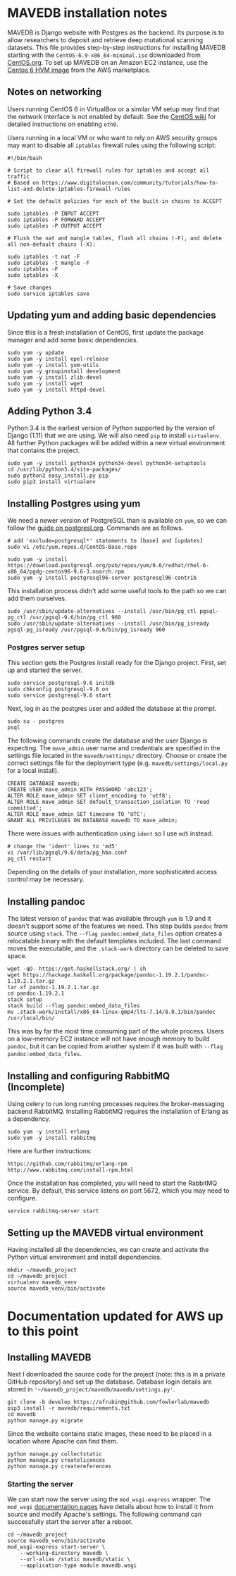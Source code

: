 # MAVEDB installation notes

MAVEDB is Django website with Postgres as the backend. Its purpose is to allow 
researchers to deposit and retrieve deep mutational scanning datasets. This file 
provides step-by-step instructions for installing MAVEDB starting with the 
`CentOS-6.9-x86_64-minimal.iso` downloaded from 
[CentOS.org](http://isoredirect.centos.org/centos/6/isos/x86_64/). To set up 
MAVEDB on an Amazon EC2 instance, use the 
[Centos 6 HVM image](https://aws.amazon.com/marketplace/pp/B00A6KUVBW) from the
AWS marketplace.

## Notes on networking

Users running CentOS 6 in VirtualBox or a similar VM setup may find that the 
network interface is not enabled by default. See the 
[CentOS wiki](https://wiki.centos.org/FAQ/CentOS6#head-b67e85d98f0e9f1b599358105c551632c6ff7c90) 
for detailed instructions on enabling `eth0`.

Users running in a local VM or who want to rely on AWS security groups may want 
to disable all `iptables` firewall rules using the following script:

    #!/bin/bash
    
    # Script to clear all firewall rules for iptables and accept all traffic
    # Based on https://www.digitalocean.com/community/tutorials/how-to-list-and-delete-iptables-firewall-rules
    
    # Set the default policies for each of the built-in chains to ACCEPT
    
    sudo iptables -P INPUT ACCEPT
    sudo iptables -P FORWARD ACCEPT
    sudo iptables -P OUTPUT ACCEPT
    
    # Flush the nat and mangle tables, flush all chains (-F), and delete all non-default chains (-X):
    
    sudo iptables -t nat -F
    sudo iptables -t mangle -F
    sudo iptables -F
    sudo iptables -X
    
    # Save changes
    sudo service iptables save


## Updating yum and adding basic dependencies

Since this is a fresh installation of CentOS, first update the package manager 
and add some basic dependencies.

    sudo yum -y update
    sudo yum -y install epel-release
    sudo yum -y install yum-utils
    sudo yum -y groupinstall development
    sudo yum -y install zlib-devel
    sudo yum -y install wget
    sudo yum -y install httpd-devel

## Adding Python 3.4

Python 3.4 is the earliest version of Python supported by the version of Django 
(1.11) that we are using. We will also need `pip` to install `virtualenv`. All 
further Python packages will be added within a new virtual environment that 
contains the project.

    sudo yum -y install python34 python34-devel python34-setuptools
    cd /usr/lib/python3.4/site-packages/
    sudo python3 easy_install.py pip
    sudo pip3 install virtualenv

## Installing Postgres using yum

We need a newer version of PostgreSQL than is available on `yum`, so we can 
follow the 
[guide on postgresl.org](https://wiki.postgresql.org/wiki/YUM_Installation). 
Commands are as follows.

    # add 'exclude=postgresql*' statements to [base] and [updates]
    sudo vi /etc/yum.repos.d/CentOS-Base.repo

    sudo yum -y install https://download.postgresql.org/pub/repos/yum/9.6/redhat/rhel-6-x86_64/pgdg-centos96-9.6-3.noarch.rpm
    sudo yum -y install postgresql96-server postgresql96-contrib

This installation process didn't add some useful tools to the path so we can 
add them ourselves.

    sudo /usr/sbin/update-alternatives --install /usr/bin/pg_ctl pgsql-pg_ctl /usr/pgsql-9.6/bin/pg_ctl 960
    sudo /usr/sbin/update-alternatives --install /usr/bin/pg_isready pgsql-pg_isready /usr/pgsql-9.6/bin/pg_isready 960

### Postgres server setup

This section gets the Postgres install ready for the Django project. First, set 
up and started the server.

    sudo service postgresql-9.6 initdb
    sudo chkconfig postgresql-9.6 on
    sudo service postgresql-9.6 start

Next, log in as the postgres user and added the database at the prompt.

    sudo su - postgres
    psql

The following commands create the database and the user Django is expecting. The 
`mave_admin` user name and credentials are specified in the settings file 
located in the `mavedb/settings/` directory. Choose or create the correct 
settings file for the deployment type (e.g. `mavedb/settings/local.py` for a 
local install).

    CREATE DATABASE mavedb;
    CREATE USER mave_admin WITH PASSWORD 'abc123';
    ALTER ROLE mave_admin SET client_encoding to 'utf8';
    ALTER ROLE mave_admin SET default_transaction_isolation TO 'read committed';
    ALTER ROLE mave_admin SET timezone TO 'UTC';
    GRANT ALL PRIVILEGES ON DATABASE mavedb TO mave_admin;

There were issues with authentication using `ident` so I use `md5` instead.

    # change the 'ident' lines to 'md5'
    vi /var/lib/pgsql/9.6/data/pg_hba.conf
    pg_ctl restart

Depending on the details of your installation, more sophisticated access 
control may be necessary.

## Installing pandoc

The latest version of `pandoc` that was available through `yum` is 1.9 and it 
doesn't support some of the features we need. This step builds `pandoc` from 
source using `stack`. The `--flag pandoc:embed_data_files` option creates a 
relocatable binary with the default templates included. The last command moves 
the executable, and the `.stack-work` directory can be deleted to save space.

    wget -qO- https://get.haskellstack.org/ | sh
    wget https://hackage.haskell.org/package/pandoc-1.19.2.1/pandoc-1.19.2.1.tar.gz
    tar xf pandoc-1.19.2.1.tar.gz
    cd pandoc-1.19.2.1
    stack setup
    stack build --flag pandoc:embed_data_files
    mv .stack-work/install/x86_64-linux-gmp4/lts-7.14/8.0.1/bin/pandoc /usr/local/bin/

This was by far the most time consuming part of the whole process. Users on a 
low-memory EC2 instance will not have enough memory to build `pandoc`, but it 
can be copied from another system if it was built with 
`--flag pandoc:embed_data_files`.

## Installing and configuring RabbitMQ (Incomplete)
Using celery to run long running processes requires the broker-messaging backend RabbitMQ.
Installing RabbitMQ requires the installation of Erlang as a dependency.

    sudo yum -y install erlang
    sudo yum -y install rabbitmq
    
Here are further instructions:
    
    https://github.com/rabbitmq/erlang-rpm
    http://www.rabbitmq.com/install-rpm.html

Once the installation has completed, you will need to start the RabbitMQ service. By default,
this service listens on port 5672, which you may need to configure.

    service rabbitmq-server start

## Setting up the MAVEDB virtual environment

Having installed all the dependencies, we can create and activate the Python 
virtual environment and install dependencies.

    mkdir ~/mavedb_project
    cd ~/mavedb_project
    virtualenv mavedb_venv
    source mavedb_venv/bin/activate

# Documentation updated for AWS up to this point

## Installing MAVEDB

Next I downloaded the source code for the project (note: this is in a private 
GitHub repository) and set up the database. Database login details are stored 
in `'~/mavedb_project/mavedb/mavedb/settings.py'`.

    git clone -b develop https://afrubin@github.com/fowlerlab/mavedb
    pip3 install -r mavedb/requirements.txt
    cd mavedb
    python manage.py migrate

Since the website contains static images, these need to be placed in a location 
where Apache can find them.

    python manage.py collectstatic
    python manage.py createlicences
    python manage.py createreferences

### Starting the server

We can start now the server using the `mod_wsgi-express` wrapper. The `mod_wsgi` 
[documentation pages](http://modwsgi.readthedocs.io/en/develop/index.html) have 
details about how to install it from source and modify Apache's settings. The 
following command can successfully start the server after a reboot.

    cd ~/mavedb_project
    source mavedb_venv/bin/activate
    mod_wsgi-express start-server \
        --working-directory mavedb \
        --url-alias /static mavedb/static \
        --application-type module mavedb.wsgi
